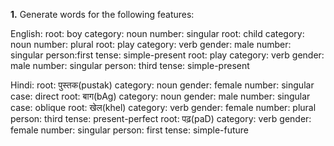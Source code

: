 **1.** Generate words for the following features:

English:
root: boy 	category: noun 	number: singular
root: child 	category: noun 	number: plural
root: play 	category: verb 	gender: male 	number: singular 	person:first 	tense: simple-present
root: play 	category: verb 	gender: male 	number: singular 	person: third 	tense: simple-present

Hindi:
root: पुस्तक(pustak) 	category: noun 	gender: female 	number: singular 	case: direct
root: बाग(bAg) 	category: noun 	gender: male 	number: singular 	case: oblique
root: खेल(khel) 	category: verb 	gender: female 	number: plural 	person: third 	tense: present-perfect
root: पढ़(paD) 	category: verb 	gender: female 	number: singular 	person: first 	tense: simple-future

